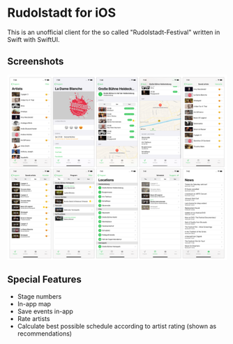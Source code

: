 # Rudolstadt for iOS
This is an unofficial client for the so called "Rudolstadt-Festival" written in Swift with SwiftUI.

## Screenshots
![Screenshots](Screenshots.png "Screenshots")

## Special Features
- Stage numbers
- In-app map
- Save events in-app
- Rate artists
- Calculate best possible schedule according to artist rating (shown as recommendations)
